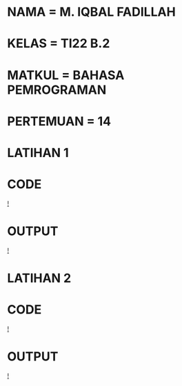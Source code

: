 # NAMA      = M. IQBAL FADILLAH
# KELAS     = TI22 B.2
# MATKUL    = BAHASA PEMROGRAMAN
# PERTEMUAN = 14

# LATIHAN 1
# CODE
[!](1.png)
# OUTPUT
[!](2.png)

# LATIHAN 2
# CODE
[!](3.png)
# OUTPUT
[!](4.png)